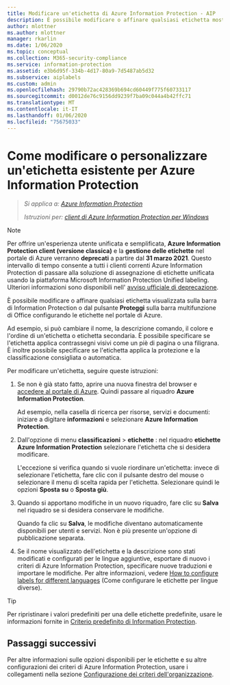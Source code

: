 ```yaml
---
title: Modificare un'etichetta di Azure Information Protection - AIP
description: È possibile modificare o affinare qualsiasi etichetta mostrata sulla barra Information Protection configurandola nei criteri di Azure Information Protection.
author: mlottner
ms.author: mlottner
manager: rkarlin
ms.date: 1/06/2020
ms.topic: conceptual
ms.collection: M365-security-compliance
ms.service: information-protection
ms.assetid: e3b6d95f-334b-4d17-80a9-7d5487ab5d32
ms.subservice: aiplabels
ms.custom: admin
ms.openlocfilehash: 29790b72ac428369b694cd60449f775f60733117
ms.sourcegitcommit: d0012de76c9156dd9239f7ba09c044a4b42ffc71
ms.translationtype: MT
ms.contentlocale: it-IT
ms.lasthandoff: 01/06/2020
ms.locfileid: "75675033"
---
```

# <a name="how-to-change-or-customize-an-existing-label-for-azure-information-protection"></a>Come modificare o personalizzare un'etichetta esistente per Azure Information Protection

>*Si applica a: [Azure Information Protection](https://azure.microsoft.com/pricing/details/information-protection)*
>
> *Istruzioni per: [client di Azure Information Protection per Windows](faqs.md#whats-the-difference-between-the-azure-information-protection-client-and-the-azure-information-protection-unified-labeling-client)*

> [!NOTE] 
> Per offrire un'esperienza utente unificata e semplificata, **Azure Information Protection client (versione classica)** e la **gestione delle etichette** nel portale di Azure verranno **deprecati** a partire dal **31 marzo 2021**. Questo intervallo di tempo consente a tutti i clienti correnti Azure Information Protection di passare alla soluzione di assegnazione di etichette unificata usando la piattaforma Microsoft Information Protection Unified labeling. Ulteriori informazioni sono disponibili nell' [avviso ufficiale di deprecazione](https://aka.ms/aipclassicsunset).

È possibile modificare o affinare qualsiasi etichetta visualizzata sulla barra di Information Protection o dal pulsante **Proteggi** sulla barra multifunzione di Office configurando le etichette nel portale di Azure.

Ad esempio, si può cambiare il nome, la descrizione comando, il colore e l'ordine di un'etichetta o etichetta secondaria. È possibile specificare se l'etichetta applica contrassegni visivi come un piè di pagina o una filigrana. È inoltre possibile specificare se l'etichetta applica la protezione e la classificazione consigliata o automatica.

Per modificare un'etichetta, seguire queste istruzioni:

1. Se non è già stato fatto, aprire una nuova finestra del browser e [accedere al portale di Azure](configure-policy.md#signing-in-to-the-azure-portal). Quindi passare al riquadro **Azure Information Protection**. 
    
    Ad esempio, nella casella di ricerca per risorse, servizi e documenti: iniziare a digitare **informazioni** e selezionare **Azure Information Protection**.

2. Dall'opzione di menu **classificazioni** > **etichette** : nel riquadro **etichette Azure Information Protection** selezionare l'etichetta che si desidera modificare.

    L'eccezione si verifica quando si vuole riordinare un'etichetta: invece di selezionare l'etichetta, fare clic con il pulsante destro del mouse o selezionare il menu di scelta rapida per l'etichetta. Selezionare quindi le opzioni **Sposta su** o **Sposta giù**.

3. Quando si apportano modifiche in un nuovo riquadro, fare clic su **Salva** nel riquadro se si desidera conservare le modifiche.
    
    Quando fa clic su **Salva**, le modifiche diventano automaticamente disponibili per utenti e servizi. Non è più presente un'opzione di pubblicazione separata.

4. Se il nome visualizzato dell'etichetta e la descrizione sono stati modificati e configurati per le lingue aggiuntive, esportare di nuovo i criteri di Azure Information Protection, specificare nuove traduzioni e importare le modifiche. Per altre informazioni, vedere [How to configure labels for different languages](configure-policy-languages.md) (Come configurare le etichette per lingue diverse).

> [!TIP]
>Per ripristinare i valori predefiniti per una delle etichette predefinite, usare le informazioni fornite in [Criterio predefinito di Information Protection](configure-policy-default.md).

## <a name="next-steps"></a>Passaggi successivi

Per altre informazioni sulle opzioni disponibili per le etichette e su altre configurazioni dei criteri di Azure Information Protection, usare i collegamenti nella sezione [Configurazione dei criteri dell'organizzazione](configure-policy.md#configuring-your-organizations-policy).




